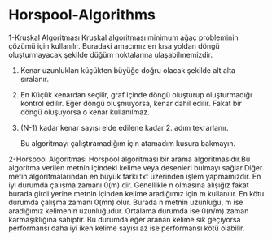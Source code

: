 # Horspool-Algorithms

1-Kruskal Algoritması
Kruskal algoritması minimum ağaç probleminin çözümü için kullanılır. Buradaki amacımız en kısa yoldan döngü oluşturmayacak şekilde düğüm noktalarına ulaşabilmemizdir.
1.	Kenar uzunlukları küçükten büyüğe doğru olacak şekilde alt alta sıralanır.
2.	En Küçük kenardan seçilir, graf içinde döngü oluşturup oluşturmadığı kontrol edilir. Eğer döngü oluşmuyorsa, kenar dahil edilir. Fakat bir döngü oluşuyorsa o kenar kullanılmaz.
3.	(N-1) kadar kenar sayısı elde edilene kadar 2. adım tekrarlanır.

       Bu algoritmayı çalıştıramadığım için atamadım kusura bakmayın.



2-Horspool Algoritması
Horspool algoritması bir arama algoritmasıdır.Bu algoritma verilen metnin içindeki kelime veya desenleri bulmayı sağlar.Diğer metin algoritmalarından en büyük farkı txt üzerinden işlem yapmamızdır.
En iyi durumda çalışma zamanı 0(m) dir. Genellikle n olmasına alışığız fakat burada girdi yerine metnin içinden kelime aradığımız için m kullanılır.
En kötu durumda çalışma zamanı 0(mn) olur. Burada n  metnin uzunluğu, m ise aradığımız kelimenin uzunluğudur.
Ortalama durumda ise 0(n/m) zaman karmaşıklığına sahiptir. Bu durumda eğer aranan kelime sık geçiyorsa performansı daha iyi iken kelime sayısı az ise performansı kötü olabilir.


